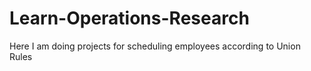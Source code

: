 # Learn-Operations-Research

Here I am doing projects for scheduling employees according to Union Rules

